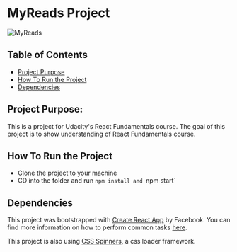 # MyReads Project
![MyReads](https://i.imgur.com/mFbmGOr.png)
## Table of Contents

* [Project Purpose](#project-purpose)
* [How To Run the Project](#how-to-run-the-project)
* [Dependencies](#dependencies)

## Project Purpose:

This is a project for Udacity's React Fundamentals course.
The goal of this project is to show understanding of React Fundamentals course.

## How To Run the Project
* Clone the project to your machine
* CD into the folder and run `npm install and `npm start`


## Dependencies

This project was bootstrapped with [Create React App](https://github.com/facebookincubator/create-react-app) by Facebook. You can find more information on how to perform common tasks [here](https://github.com/facebookincubator/create-react-app/blob/master/packages/react-scripts/template/README.md).

This project is also using [CSS Spinners](https://github.com/jlong/css-spinners), a css loader framework.
